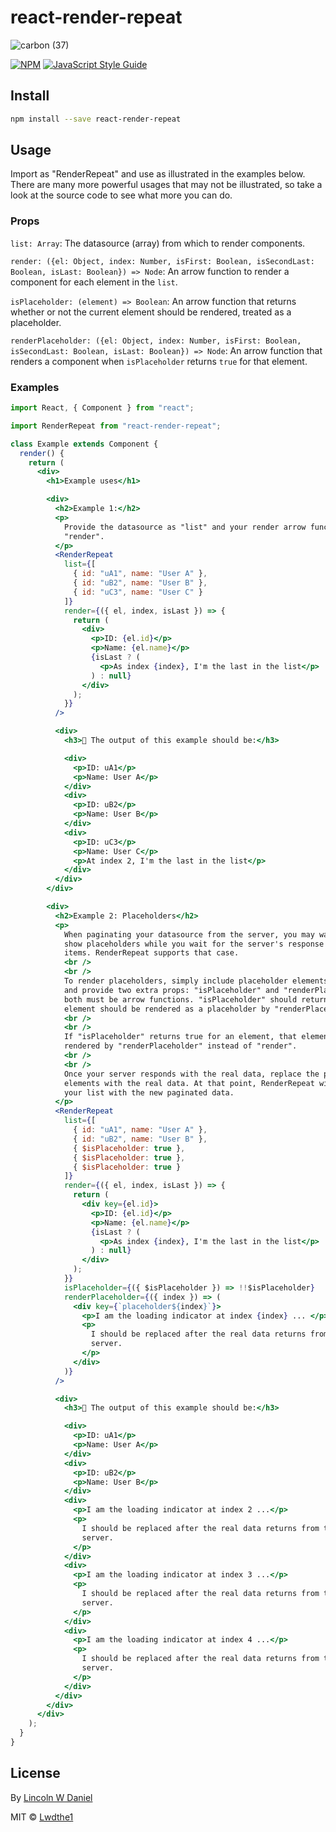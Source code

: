 # react-render-repeat

![carbon (37)](https://user-images.githubusercontent.com/5778798/73617518-a4a40600-45ed-11ea-8d66-03d6e5d6a7ff.png)

[![NPM](https://img.shields.io/npm/v/react-render-repeat.svg)](https://www.npmjs.com/package/react-render-repeat) [![JavaScript Style Guide](https://img.shields.io/badge/code_style-standard-brightgreen.svg)](https://standardjs.com)

## Install

```bash
npm install --save react-render-repeat
```

## Usage

Import as "RenderRepeat" and use as illustrated in the examples below. There are many more powerful usages that may not be illustrated, so take a look at the source code to see what more you can do.

### Props

`list: Array`: The datasource (array) from which to render components.

`render: ({el: Object, index: Number, isFirst: Boolean, isSecondLast: Boolean, isLast: Boolean}) => Node`: An arrow function to render a component for each element in the `list`.

`isPlaceholder: (element) => Boolean`: An arrow function that returns whether or not the current element should be rendered, treated as a placeholder.

`renderPlaceholder: ({el: Object, index: Number, isFirst: Boolean, isSecondLast: Boolean, isLast: Boolean}) => Node`: An arrow function that renders a component when `isPlaceholder` returns `true` for that element.

### Examples

```jsx
import React, { Component } from "react";

import RenderRepeat from "react-render-repeat";

class Example extends Component {
  render() {
    return (
      <div>
        <h1>Example uses</h1>

        <div>
          <h2>Example 1:</h2>
          <p>
            Provide the datasource as "list" and your render arrow function as
            "render".
          </p>
          <RenderRepeat
            list={[
              { id: "uA1", name: "User A" },
              { id: "uB2", name: "User B" },
              { id: "uC3", name: "User C" }
            ]}
            render={({ el, index, isLast }) => {
              return (
                <div>
                  <p>ID: {el.id}</p>
                  <p>Name: {el.name}</p>
                  {isLast ? (
                    <p>As index {index}, I'm the last in the list</p>
                  ) : null}
                </div>
              );
            }}
          />

          <div>
            <h3>🌴 The output of this example should be:</h3>

            <div>
              <p>ID: uA1</p>
              <p>Name: User A</p>
            </div>
            <div>
              <p>ID: uB2</p>
              <p>Name: User B</p>
            </div>
            <div>
              <p>ID: uC3</p>
              <p>Name: User C</p>
              <p>At index 2, I'm the last in the list</p>
            </div>
          </div>
        </div>

        <div>
          <h2>Example 2: Placeholders</h2>
          <p>
            When paginating your datasource from the server, you may want to
            show placeholders while you wait for the server's response of more
            items. RenderRepeat supports that case.
            <br />
            <br />
            To render placeholders, simply include placeholder elements in your datasource
            and provide two extra props: "isPlaceholder" and "renderPlaceholder";
            both must be arrow functions. "isPlaceholder" should return true if an
            element should be rendered as a placeholder by "renderPlaceholder".
            <br />
            <br />
            If "isPlaceholder" returns true for an element, that element will be
            rendered by "renderPlaceholder" instead of "render".
            <br />
            <br />
            Once your server responds with the real data, replace the placeholder
            elements with the real data. At that point, RenderRepeat will rerender
            your list with the new paginated data.
          </p>
          <RenderRepeat
            list={[
              { id: "uA1", name: "User A" },
              { id: "uB2", name: "User B" },
              { $isPlaceholder: true },
              { $isPlaceholder: true },
              { $isPlaceholder: true }
            ]}
            render={({ el, index, isLast }) => {
              return (
                <div key={el.id}>
                  <p>ID: {el.id}</p>
                  <p>Name: {el.name}</p>
                  {isLast ? (
                    <p>As index {index}, I'm the last in the list</p>
                  ) : null}
                </div>
              );
            }}
            isPlaceholder={({ $isPlaceholder }) => !!$isPlaceholder}
            renderPlaceholder={({ index }) => (
              <div key={`placeholder${index}`}>
                <p>I am the loading indicator at index {index} ... </p>
                <p>
                  I should be replaced after the real data returns from the
                  server.
                </p>
              </div>
            )}
          />

          <div>
            <h3>🌴 The output of this example should be:</h3>

            <div>
              <p>ID: uA1</p>
              <p>Name: User A</p>
            </div>
            <div>
              <p>ID: uB2</p>
              <p>Name: User B</p>
            </div>
            <div>
              <p>I am the loading indicator at index 2 ...</p>
              <p>
                I should be replaced after the real data returns from the
                server.
              </p>
            </div>
            <div>
              <p>I am the loading indicator at index 3 ...</p>
              <p>
                I should be replaced after the real data returns from the
                server.
              </p>
            </div>
            <div>
              <p>I am the loading indicator at index 4 ...</p>
              <p>
                I should be replaced after the real data returns from the
                server.
              </p>
            </div>
          </div>
        </div>
      </div>
    );
  }
}
```

## License

By [Lincoln W Daniel](https://lincolnwdaniel.com)

MIT © [Lwdthe1](https://github.com/Lwdthe1)
